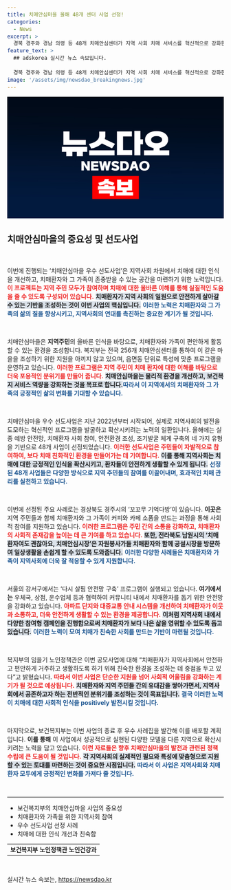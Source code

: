 ```yaml
---
title: 치매안심마을 올해 48개 센터 사업 선정!
categories:
  - News
excerpt: >
  경북 경주와 경남 의령 등 48개 치매안심센터가 지역 사회 치매 서비스를 혁신적으로 강화한다. 9억5000만 원의 예산으로 치매환자와 가족이 안전하게 살아갈 수 있는 ‘치매안심마을’을 조성하며, 새로운 사례를 통해 치매에 대한 인식을 개선한다.
feature_text: >
  ## adskorea 실시간 뉴스 속보입니다.

  경북 경주와 경남 의령 등 48개 치매안심센터가 지역 사회 치매 서비스를 혁신적으로 강화한다. 9억5000만 원의 예산으로 치매환자와 가족이 안전하게 살아갈 수 있는 ‘치매안심마을’을 조성하며, 새로운 사례를 통해 치매에 대한 인식을 개선한다.
image: '/assets/img/newsdao_breakingnews.jpg'
---
```


<p><img src="/assets/img/newsdao_breakingnews.jpg" alt="adskorea 속보" /></p>

<h2 data-ke-size="size26">치매안심마을의 중요성 및 선도사업</h2>

<p data-ke-size="size16">&nbsp;</p>

<p>이번에 진행되는 ‘치매안심마을 우수 선도사업’은 지역사회 차원에서 치매에 대한 인식을 개선하고, 치매환자와 그 가족이 존중받을 수 있는 공간을 마련하기 위한 노력입니다. <b><span style="color: #ee2323;">이 프로젝트는 지역 주민 모두가 참여하며 치매에 대한 올바른 이해를 통해 실질적인 도움을 줄 수 있도록 구성되어 있습니다.</span></b> <b><span style="background-color: #21538527;">치매환자가 지역 사회의 일원으로 안전하게 살아갈 수 있는 기반을 조성하는 것이 이번 사업의 핵심입니다.</span></b> <b><span style="color: #1a5490;">이러한 노력은 치매환자와 그 가족의 삶의 질을 향상시키고, 지역사회의 연대를 촉진하는 중요한 계기가 될 것입니다.</span></b></p>

<p data-ke-size="size16">&nbsp;</p>

<p>치매안심마을은 <b>지역주민</b>의 올바른 인식을 바탕으로, 치매환자와 가족이 편안하게 활동할 수 있는 환경을 조성합니다. 복지부는 전국 256개 치매안심센터를 통하여 이 같은 마을을 조성하기 위한 지원을 아끼지 않고 있으며, 읍면동 단위로 특성에 맞춘 프로그램을 운영하고 있습니다. <b><span style="color: #ee2323;">이러한 프로그램은 지역 주민이 치매 환자에 대한 이해를 바탕으로 더욱 포용적인 분위기를 만들어 줍니다.</span></b> <b><span style="background-color: #21538527;">치매안심마을는 물리적 환경을 개선하고, 보건복지 서비스 역량을 강화하는 것을 목표로 합니다.</span></b><b><span style="color: #1a5490;">따라서 이 지역에서의 치매환자와 그 가족의 긍정적인 삶의 변화를 기대할 수 있습니다.</span></b></p>

<p data-ke-size="size16">&nbsp;</p>

<p>치매안심마을 우수 선도사업은 지난 2022년부터 시작되어, 실제로 지역사회의 발전을 도모하는 혁신적인 프로그램을 발굴하고 확산시키려는 노력의 일환입니다. 올해에는 실종 예방 안전망, 치매환자 사회 참여, 안전환경 조성, 조기발굴 체계 구축의 네 가지 유형을 기반으로 48개 사업이 선정되었습니다. <b><span style="color: #ee2323;">이러한 선도사업은 주민들이 자발적으로 참여하여, 보다 치매 친화적인 환경을 만들어가는 데 기여합니다.</span></b> <b><span style="background-color: #21538527;">이를 통해 지역사회는 치매에 대한 긍정적인 인식을 확산시키고, 환자들이 안전하게 생활할 수 있게 됩니다.</span></b> <b><span style="color: #1a5490;">선정된 48개 사업들은 다양한 방식으로 지역 주민들의 참여를 이끌어내며, 효과적인 치매 관리를 실천하고 있습니다.</span></b></p>

<p data-ke-size="size16">&nbsp;</p>

<p>이번에 선정된 주요 사례로는 경상북도 경주시의 ‘꼬꼬무 기억다방’이 있습니다. <b>이곳은</b> 지역 주민들과 함께 치매환자와 그 가족이 커피와 카페 소품을 만드는 과정을 통해 사회적 참여를 지원하고 있습니다. <b><span style="color: #ee2323;">이러한 프로그램은 주민 간의 소통을 강화하고, 치매환자의 사회적 존재감을 높이는 데 큰 기여를 하고 있습니다.</span></b> <b><span style="background-color: #21538527;">또한, 전라북도 남원시의 ‘치매환자여도 괜찮아요, 치매안심시장’은 자원봉사가들 치매환자와 함께 공설시장을 방문하여 일상생활을 손쉽게 할 수 있도록 도와줍니다.</span></b> <b><span style="color: #1a5490;">이러한 다양한 사례들은 치매환자와 가족이 지역사회에 더욱 잘 적응할 수 있게 지원합니다.</span></b></p>

<p data-ke-size="size16">&nbsp;</p>

<p>서울의 강서구에서는 ‘다시 살핌 안전망 구축’ 프로그램이 실행되고 있습니다. <b>여기에서는</b> 우체국, 상점, 운수업체 등과 협력하여 커뮤니티 내에서 치매환자를 돕기 위한 안전망을 강화하고 있습니다. <b><span style="color: #ee2323;">아파트 단지와 대중교통 안내 시스템을 개선하여 치매환자가 이웃과 소통하고, 더욱 안전하게 생활할 수 있는 환경을 제공합니다.</span></b> <b><span style="background-color: #21538527;">이처럼 지역사회 내에서 다양한 참여형 캠페인을 진행함으로써 치매환자가 보다 나은 삶을 영위할 수 있도록 돕고 있습니다.</span></b> <b><span style="color: #1a5490;">이러한 노력이 모여 치매가 친숙한 사회를 만드는 기반이 마련될 것입니다.</span></b></p>

<p data-ke-size="size16">&nbsp;</p>

<p>복지부의 임을기 노인정책관은 이번 공모사업에 대해 “치매환자가 지역사회에서 안전하고 편안하게 거주하고 생활하도록 하기 위해 친숙한 환경을 조성하는 데 중점을 두고 있다”고 밝혔습니다. <b><span style="color: #ee2323;">따라서 이번 사업은 단순한 지원을 넘어 사회적 어울림을 강화하는 계기가 될 것으로 예상됩니다.</span></b> <b><span style="background-color: #21538527;">치매환자와 지역 주민들 간의 유대감을 쌓아가면서, 지역사회에서 공존하고자 하는 전반적인 분위기를 조성하는 것이 목표입니다.</span></b> <b><span style="color: #1a5490;">결국 이러한 노력이 치매에 대한 사회적 인식을 positively 발전시킬 것입니다.</span></b></p>

<p data-ke-size="size16">&nbsp;</p>

<p>마지막으로, 보건복지부는 이번 사업의 종료 후 우수 사례집을 발간해 이를 배포할 계획입니다. <b>이를 통해</b> 이 사업에서 성공적으로 실현된 다양한 모델을 다른 지역으로 확산시키려는 노력을 담고 있습니다. <b><span style="color: #ee2323;">이런 자료들은 향후 치매안심마을의 발전과 관련된 정책 수립에 큰 도움이 될 것입니다.</span></b> <b><span style="background-color: #21538527;">각 지역사회의 실제적인 필요와 특성에 맞춤형으로 지원할 수 있는 토대를 마련하는 것이 중요한 시점입니다.</span></b> <b><span style="color: #1a5490;">따라서 이 사업은 지역사회와 치매환자 모두에게 긍정적인 변화를 가져다 줄 것입니다.</span></b></p>

<p data-ke-size="size16">&nbsp;</p>

<hr>

<ul>
    <li>보건복지부의 치매안심마을 사업의 중요성</li>
    <li>치매환자와 가족을 위한 지역사회 참여</li>
    <li>우수 선도사업 선정 사례</li>
    <li>치매에 대한 인식 개선과 친숙함</li>
</ul>

<table style="width:100%;">
    <tr>
        <td style="text-align: center; height: 17px;"><b>보건복지부 노인정책관 노인건강과</b></td>
    </tr>
</table> 

<p data-ke-size="size16">&nbsp;</p>
실시간 뉴스 속보는, <a href="https://newsdao.kr" rel="dofollow">https://newsdao.kr</a>


